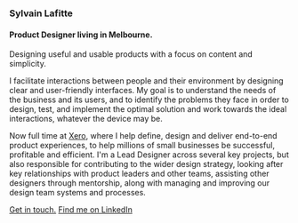 ### Sylvain Lafitte
#### Product Designer living in Melbourne.
Designing useful and usable products with a focus on content and simplicity.

I facilitate interactions between people and their environment by designing clear and user-friendly interfaces. My goal is to understand the needs of the business and its users, and to identify the problems they face in order to design, test, and implement the optimal solution and work towards the ideal interactions, whatever the device may be.

Now full time at [Xero](http://xero.com/ "Xero - Beautiful Accounting Software"), where I help define, design and deliver end-to-end product experiences, to help millions of small businesses be successful, profitable and efficient.
I'm a Lead Designer across several key projects, but also responsible for contributing to the wider design strategy, looking after key relationships with product leaders and other teams, assisting other designers through mentorship, along with managing and improving our design team systems and processes.</p>

[Get in touch.](mailto:lafitte.sylvain@gmail.com "Email: lafitte.sylvain@gmail.com")
[Find me on LinkedIn](http://www.linkedin.com/in/sylvain-lafitte-00")
